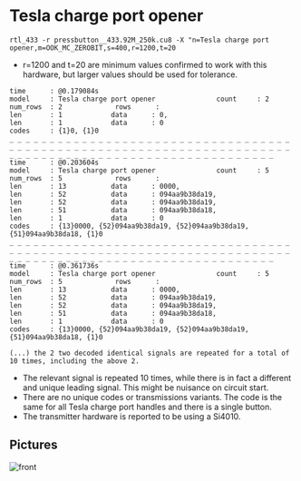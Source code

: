 # Tesla charge port opener

```rtl_433 -r pressbutton__433.92M_250k.cu8 -X "n=Tesla charge port opener,m=OOK_MC_ZEROBIT,s=400,r=1200,t=20```

* r=1200 and t=20 are minimum values confirmed to work with this hardware, but larger values should be used for tolerance.

```
time      : @0.179084s
model     : Tesla charge port opener               count     : 2             num_rows  : 2             rows      :
len       : 1            data      : 0,
len       : 1            data      : 0
codes     : {1}0, {1}0
_ _ _ _ _ _ _ _ _ _ _ _ _ _ _ _ _ _ _ _ _ _ _ _ _ _ _ _ _ _ _ _ _ _ _ _ _ _ _ _ _ _ _ _ _ _ _ _ _ _ _ _ _ _ _ _ _ _ _ _ _ _ _ _ _ _ _ _ _ _ _ _ _ _ _ _ _ _ _ _ _ _ _ _ _ _ _ _ _ _ _ _ _ _ _ _ _ _ _ _ _ _ _
time      : @0.203604s
model     : Tesla charge port opener               count     : 5             num_rows  : 5             rows      :
len       : 13           data      : 0000,
len       : 52           data      : 094aa9b38da19,
len       : 52           data      : 094aa9b38da19,
len       : 51           data      : 094aa9b38da18,
len       : 1            data      : 0
codes     : {13}0000, {52}094aa9b38da19, {52}094aa9b38da19, {51}094aa9b38da18, {1}0
_ _ _ _ _ _ _ _ _ _ _ _ _ _ _ _ _ _ _ _ _ _ _ _ _ _ _ _ _ _ _ _ _ _ _ _ _ _ _ _ _ _ _ _ _ _ _ _ _ _ _ _ _ _ _ _ _ _ _ _ _ _ _ _ _ _ _ _ _ _ _ _ _ _ _ _ _ _ _ _ _ _ _ _ _ _ _ _ _ _ _ _ _ _ _ _ _ _ _ _ _ _ _
time      : @0.361736s
model     : Tesla charge port opener               count     : 5             num_rows  : 5             rows      :
len       : 13           data      : 0000,
len       : 52           data      : 094aa9b38da19,
len       : 52           data      : 094aa9b38da19,
len       : 51           data      : 094aa9b38da18,
len       : 1            data      : 0
codes     : {13}0000, {52}094aa9b38da19, {52}094aa9b38da19, {51}094aa9b38da18, {1}0

(...) the 2 two decoded identical signals are repeated for a total of 10 times, including the above 2.

```

* The relevant signal is repeated 10 times, while there is in fact a different and unique leading signal. This might be nuisance on circuit start.
* There are no unique codes or transmissions variants. The code is the same for all Tesla charge port handles and there is a single button.
* The transmitter hardware is reported to be using a Si4010.

## Pictures

![front](front.jpg)
